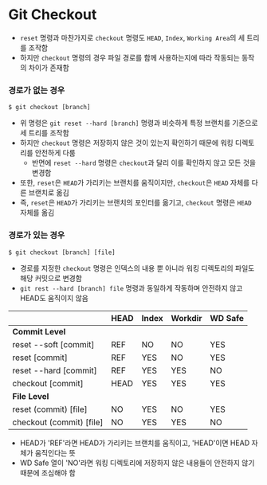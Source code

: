 # Git Checkout

* `reset` 명령과 마찬가지로 `checkout` 명령도 `HEAD`, `Index`, `Working Area`의 세 트리를 조작함
* 하지만 `checkout` 명령의 경우 파일 경로를 함께 사용하는지에 따라 작동되는 동작의 차이가 존재함

### 경로가 없는 경우

```shell
$ git checkout [branch]
```

* 위 명령은 `git reset --hard [branch]` 명령과 비슷하게 특정 브랜치를 기준으로 세 트리를 조작함
* 하지만 `checkout` 명령은 저장하지 않은 것이 있는지 확인하기 때문에 워킹 디렉토리를 안전하게 다룸
	* 반면에 `reset --hard` 명령은 `checkout`과 달리 이를 확인하지 않고 모든 것을 변경함
* 또한, `reset`은 `HEAD`가 가리키는 브랜치를 움직이지만, `checkout`은 `HEAD` 자체를 다른 브랜치로 옮김
* 즉, `reset`은 `HEAD`가 가리키는 브랜치의 포인터를 옮기고, `checkout` 명령은 `HEAD` 자체를 옮김

### 경로가 있는 경우

```shell
$ git checkout [branch] [file]
```

* 경로를 지정한 `checkout` 명령은 인덱스의 내용 뿐 아니라 워킹 디렉토리의 파일도 해당 커밋으로 변경함
* `git rest --hard [branch] file` 명령과 동일하게 작동하며 안전하지 않고 HEAD도 움직이지 않음

|                          | HEAD | Index | Workdir | WD Safe |
| ------------------------ | ---- | ----- | ------- | ------- |
| **Commit Level**         |      |       |         |         |
| reset --soft [commit]    | REF  | NO    | NO      | YES     |
| reset [commit]           | REF  | YES   | NO      | YES     |
| reset --hard [commit]    | REF  | YES   | YES     | NO      |
| checkout [commit]        | HEAD | YES   | YES     | YES     |
| **File Level**           |      |       |         |         |
| reset (commit) [file]    | NO   | YES   | NO      | YES     |
| checkout (commit) [file] | NO   | YES   | YES     | NO      |

* HEAD가 'REF'라면 HEAD가 가리키는 브랜치를 움직이고, 'HEAD'이면 HEAD 자체가 움직인다는 뜻
* WD Safe 열이 'NO'라면 워킹 디렉토리에 저장하지 않은 내용들이 안전하지 않기 때문에 조심해야 함